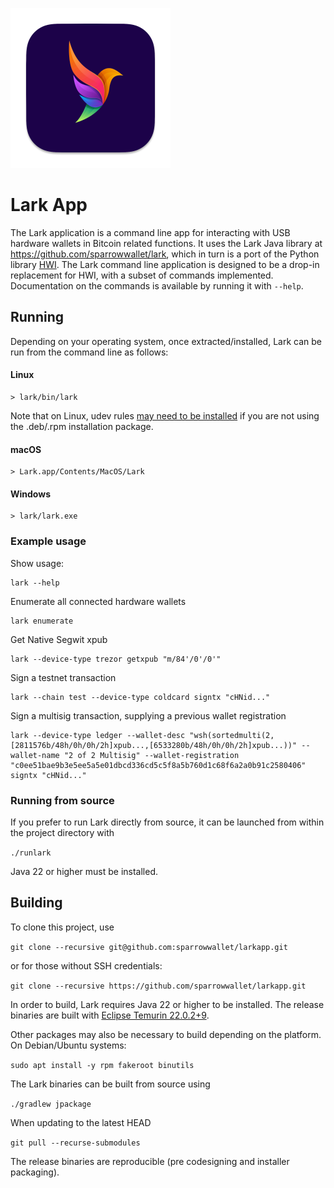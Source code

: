 ![Lark logo](https://github.com/sparrowwallet/larkapp/raw/refs/heads/master/larklogo.png)

# Lark App

The Lark application is a command line app for interacting with USB hardware wallets in Bitcoin related functions. 
It uses the Lark Java library at https://github.com/sparrowwallet/lark, which in turn is a port of the Python library [HWI](https://github.com/bitcoin-core/HWI).
The Lark command line application is designed to be a drop-in replacement for HWI, with a subset of commands implemented.
Documentation on the commands is available by running it with `--help`. 

## Running

Depending on your operating system, once extracted/installed, Lark can be run from the command line as follows: 

#### Linux
```shell
> lark/bin/lark
```

Note that on Linux, udev rules [may need to be installed](https://github.com/sparrowwallet/lark/blob/master/src/main/resources/udev/README.md) if you are not using the .deb/.rpm installation package.

#### macOS
```shell
> Lark.app/Contents/MacOS/Lark
```

#### Windows
```shell
> lark/lark.exe
```

### Example usage

Show usage:

```shell
lark --help
```

Enumerate all connected hardware wallets

```shell
lark enumerate
```

Get Native Segwit xpub

```shell
lark --device-type trezor getxpub "m/84'/0'/0'"
```

Sign a testnet transaction

```shell
lark --chain test --device-type coldcard signtx "cHNid..."
```

Sign a multisig transaction, supplying a previous wallet registration

```shell
lark --device-type ledger --wallet-desc "wsh(sortedmulti(2,[2811576b/48h/0h/0h/2h]xpub...,[6533280b/48h/0h/0h/2h]xpub...))" --wallet-name "2 of 2 Multisig" --wallet-registration "c0ee51bae9b3e5ee5a5e01dbcd336cd5c5f8a5b760d1c68f6a2a0b91c2580406" signtx "cHNid..."
```

### Running from source

If you prefer to run Lark directly from source, it can be launched from within the project directory with

`./runlark`

Java 22 or higher must be installed.


## Building

To clone this project, use

`git clone --recursive git@github.com:sparrowwallet/larkapp.git`

or for those without SSH credentials:

`git clone --recursive https://github.com/sparrowwallet/larkapp.git`

In order to build, Lark requires Java 22 or higher to be installed.
The release binaries are built with [Eclipse Temurin 22.0.2+9](https://github.com/adoptium/temurin22-binaries/releases/tag/jdk-22.0.2%2B9).

Other packages may also be necessary to build depending on the platform. On Debian/Ubuntu systems:

`sudo apt install -y rpm fakeroot binutils`

The Lark binaries can be built from source using

`./gradlew jpackage`

When updating to the latest HEAD

`git pull --recurse-submodules`

The release binaries are reproducible (pre codesigning and installer packaging).



